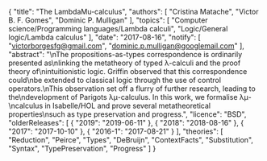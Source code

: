 {
    "title": "The LambdaMu-calculus",
    "authors": [
        "Cristina Matache",
        "Victor B. F. Gomes",
        "Dominic P. Mulligan"
    ],
    "topics": [
        "Computer science/Programming languages/Lambda calculi",
        "Logic/General logic/Lambda calculus"
    ],
    "date": "2017-08-16",
    "notify": [
        "victorborgesfg@gmail.com",
        "dominic.p.mulligan@googlemail.com"
    ],
    "abstract": "\nThe propositions-as-types correspondence is ordinarily presented as\nlinking the metatheory of typed λ-calculi and the proof theory of\nintuitionistic logic. Griffin observed that this correspondence could\nbe extended to classical logic through the use of control operators.\nThis observation set off a flurry of further research, leading to the\ndevelopment of Parigots λμ-calculus. In this work, we formalise λμ-\ncalculus in Isabelle/HOL and prove several metatheoretical properties\nsuch as type preservation and progress.",
    "licence": "BSD",
    "olderReleases": [
        {
            "2019": "2019-06-11"
        },
        {
            "2018": "2018-08-16"
        },
        {
            "2017": "2017-10-10"
        },
        {
            "2016-1": "2017-08-21"
        }
    ],
    "theories": [
        "Reduction",
        "Peirce",
        "Types",
        "DeBruijn",
        "ContextFacts",
        "Substitution",
        "Syntax",
        "TypePreservation",
        "Progress"
    ]
}